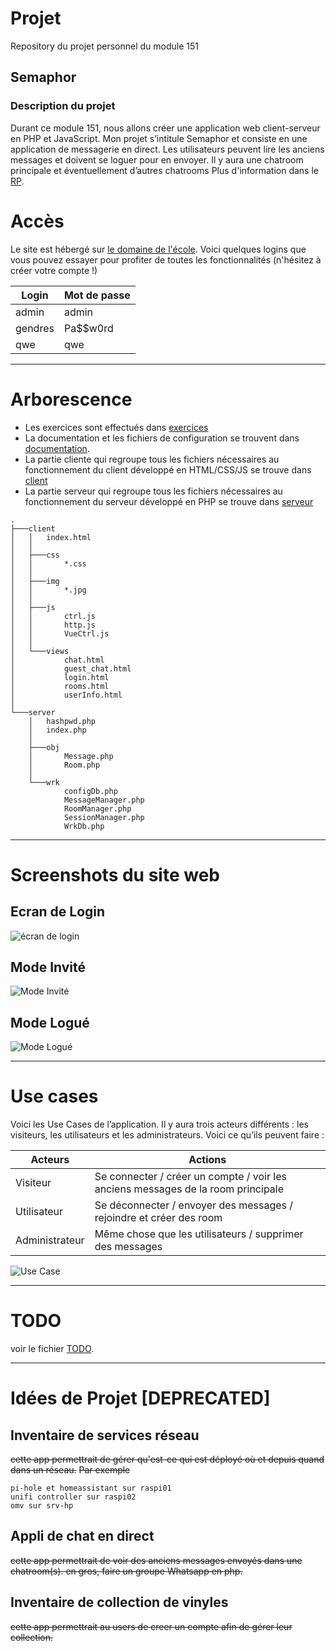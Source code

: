 # Projet

Repository du projet personnel du module 151

## Semaphor

### Description du projet

Durant ce module 151, nous allons créer une application web client-serveur en PHP et JavaScript. Mon projet s’intitule Semaphor et consiste en une application de messagerie en direct. Les utilisateurs peuvent lire les anciens messages et doivent se loguer pour en envoyer.
Il y aura une chatroom principale et éventuellement d’autres chatrooms
Plus d'information dans le [RP](/documentation/151_RP_GENDRE.pdf).

# Accès
Le site est hébergé sur [le domaine de l'école](https://151.gendres.emf-informatique.ch/). Voici quelques logins que vous pouvez essayer pour profiter de toutes les fonctionnalités (n'hésitez à créer votre compte !)

| Login   | Mot de passe |
| ------- | ------------ |
| admin   | admin        |
| gendres | Pa$$w0rd     |
| qwe     | qwe          |

---

# Arborescence

- Les exercices sont effectués dans [exercices](/exercices/)
- La documentation et les fichiers de configuration se trouvent dans [documentation](/documentation/).
- La partie cliente qui regroupe tous les fichiers nécessaires au fonctionnement du client développé en HTML/CSS/JS se trouve dans [client](/projet/client/) </br>
- La partie serveur qui regroupe tous les fichiers nécessaires au fonctionnement du serveur développé en PHP se trouve dans [serveur](/projet/server/)

```
.
├───client
│   │   index.html
│   │
│   ├───css
│   │       *.css
│   │
│   ├───img
│   │       *.jpg
│   │
│   ├───js
│   │       ctrl.js
│   │       http.js
│   │       VueCtrl.js
│   │
│   └───views
│           chat.html
│           guest_chat.html
│           login.html
│           rooms.html
│           userInfo.html
│
└───server
    │   hashpwd.php
    │   index.php
    │
    ├───obj
    │       Message.php
    │       Room.php
    │
    └───wrk
            configDb.php
            MessageManager.php
            RoomManager.php
            SessionManager.php
            WrkDb.php
```

---
# Screenshots du site web

## Ecran de Login

![écran de login](/documentation/img/login-page.png)

## Mode Invité

![Mode Invité](/documentation/img/guest-page.png)

## Mode Logué

![Mode Logué](/documentation/img/chat-page.png)

---

# Use cases

Voici les Use Cases de l’application. Il y aura trois acteurs différents : les visiteurs, les utilisateurs et les administrateurs. Voici ce qu’ils peuvent faire :

| Acteurs        | Actions                                                                       |
| -------------- | ----------------------------------------------------------------------------- |
| Visiteur       | Se connecter / créer un compte / voir les anciens messages de la room principale |
| Utilisateur    | Se déconnecter / envoyer des messages / rejoindre et créer des room           |
| Administrateur | Même chose que les utilisateurs / supprimer des messages                      |

![Use Case](/documentation/img/151%20-%20Use%20Cases.jpg)

---
# TODO
voir le fichier [TODO](/documentation/TODO.txt).

--- 
# Idées de Projet [DEPRECATED]

## Inventaire de services réseau

~~cette app permettrait de gérer qu'est-ce qui est déployé où et depuis quand dans un réseau.~~
~~Par exemple~~

```
pi-hole et homeassistant sur raspi01
unifi controller sur raspi02
omv sur srv-hp
```

## Appli de chat en direct

~~cette app permettrait de voir des anciens messages envoyés dans une chatroom(s). en gros, faire un groupe Whatsapp en php.~~

## Inventaire de collection de vinyles

~~cette app permettrait au users de creer un compte afin de gérer leur collection.~~
